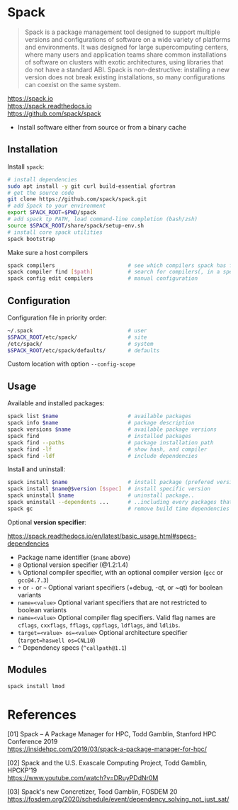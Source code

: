 # Spack

> Spack is a package management tool designed to support multiple versions and
> configurations of software on a wide variety of platforms and environments. It
> was designed for large supercomputing centers, where many users and
> application teams share common installations of software on clusters with
> exotic architectures, using libraries that do not have a standard ABI. Spack
> is non-destructive: installing a new version does not break existing
> installations, so many configurations can coexist on the same system.

<https://spack.io>  
<https://spack.readthedocs.io>  
<https://github.com/spack/spack>  

* Install software either from source or from a binary cache

## Installation

Install `spack`:

```bash
# install dependencies
sudo apt install -y git curl build-essential gfortran
# get the source code
git clone https://github.com/spack/spack.git
# add Spack to your environment
export SPACK_ROOT=$PWD/spack
# add spack tp PATH, load command-line completion (bash/zsh)
source $SPACK_ROOT/share/spack/setup-env.sh
# install core spack utilities
spack bootstrap
```

Make sure a host compilers 

```bash
spack compilers                       # see which compilers spack has found
spack compiler find [$path]           # search for compilers(, in a specified path)
spack config edit compilers           # manual configuration
```

## Configuration

Configuration file in priority order:

```bash
~/.spack                              # user
$SPACK_ROOT/etc/spack/                # site
/etc/spack/                           # system
$SPACK_ROOT/etc/spack/defaults/       # defaults
```

Custom location with option `--config-scope`

## Usage

Available and installed packages:

```bash
spack list $name                      # available packages
spack info $name                      # package description
spack versions $name                  # available package versions
spack find                            # installed packages
spack find --paths                    # package installation path
spack find -lf                        # show hash, and compiler
spack find -ldf                       # include dependencies
```

Install and uninstall:

```bash
spack install $name                   # install package (prefered versions)
spack install $name@$version [$spec]  # install specific version
spack uninstall $name                 # uninstall package..
spack uninstall --dependents ...      # ..including every packages that depend on
spack gc                              # remove build time dependencies
```

Optional **version specifier**:

<https://spack.readthedocs.io/en/latest/basic_usage.html#specs-dependencies>

* Package name identifier (`$name` above)
* `@` Optional version specifier (@1.2:1.4)
* `%` Optional compiler specifier, with an optional compiler version (`gcc` or
  `gcc@4.7.3`)
* `+` or `-` or `~` Optional variant specifiers (+debug, -qt, or ~qt) for
  boolean variants
* `name=<value>` Optional variant specifiers that are not restricted to boolean
  variants
* `name=<value>` Optional compiler flag specifiers. Valid flag names are
  `cflags`, `cxxflags`, `fflags`, `cppflags`, `ldflags`, and `ldlibs`.
* `target=<value> os=<value>` Optional architecture specifier (`target=haswell
  os=CNL10`)
* `^` Dependency specs (`^callpath@1.1`)

## Modules

```bash
spack install lmod
```


# References


[01] Spack – A Package Manager for HPC, Todd Gamblin, Stanford HPC Conference 2019  
<https://insidehpc.com/2019/03/spack-a-package-manager-for-hpc/>

[02] Spack and the U.S. Exascale Computing Project, Todd Gamblin, HPCKP'19  
<https://www.youtube.com/watch?v=DRuyPDdNr0M>

[03] Spack's new Concretizer, Tood Gamblin, FOSDEM 20  
<https://fosdem.org/2020/schedule/event/dependency_solving_not_just_sat/>
